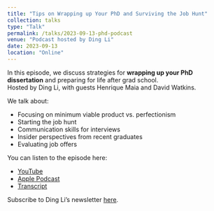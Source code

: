 ```yaml
---
title: "Tips on Wrapping up Your PhD and Surviving the Job Hunt"
collection: talks
type: "Talk"
permalink: /talks/2023-09-13-phd-podcast
venue: "Podcast hosted by Ding Li"
date: 2023-09-13
location: "Online"
---
```


In this episode, we discuss strategies for **wrapping up your PhD dissertation** and preparing for life after grad school.  
Hosted by Ding Li, with guests Henrique Maia and David Watkins.  

We talk about:
- Focusing on minimum viable product vs. perfectionism  
- Starting the job hunt  
- Communication skills for interviews  
- Insider perspectives from recent graduates  
- Evaluating job offers  

You can listen to the episode here:  
- [YouTube](https://lnkd.in/g_SRf_bt)  
- [Apple Podcast](https://lnkd.in/g9xQx-6z)  
- [Transcript](https://lnkd.in/g9iKHCN7)

Subscribe to Ding Li’s newsletter [here](https://lnkd.in/gFWuitHF).